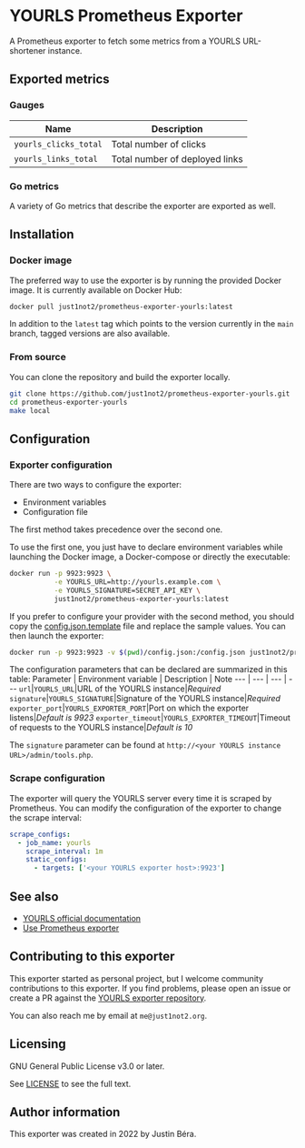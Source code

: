 # YOURLS Prometheus Exporter

A Prometheus exporter to fetch some metrics from a YOURLS URL-shortener instance.

## Exported metrics

### Gauges
Name | Description
--- | ---
`yourls_clicks_total`|Total number of clicks
`yourls_links_total`|Total number of deployed links

### Go metrics
A variety of Go metrics that describe the exporter are exported as well.


## Installation

### Docker image
The preferred way to use the exporter is by running the provided Docker image. It is currently available on Docker Hub:

```bash
docker pull just1not2/prometheus-exporter-yourls:latest
```

In addition to the `latest` tag which points to the version currently in the `main` branch, tagged versions are also available.

### From source
You can clone the repository and build the exporter locally.

```bash
git clone https://github.com/just1not2/prometheus-exporter-yourls.git
cd prometheus-exporter-yourls
make local
```


## Configuration

### Exporter configuration
There are two ways to configure the exporter:
* Environment variables
* Configuration file

The first method takes precedence over the second one.

To use the first one, you just have to declare environment variables while launching the Docker image, a Docker-compose or directly the executable:
```bash
docker run -p 9923:9923 \
           -e YOURLS_URL=http://yourls.example.com \
           -e YOURLS_SIGNATURE=SECRET_API_KEY \
           just1not2/prometheus-exporter-yourls:latest
```

If you prefer to configure your provider with the second method, you should copy the [config.json.template](./config.json.template) file and replace the sample values. You can then launch the exporter:
```bash
docker run -p 9923:9923 -v $(pwd)/config.json:/config.json just1not2/prometheus-exporter-yourls:latest config.json
```

The configuration parameters that can be declared are summarized in this table:
Parameter | Environment variable | Description | Note
--- | --- | --- | ---
`url`|`YOURLS_URL`|URL of the YOURLS instance|_Required_
`signature`|`YOURLS_SIGNATURE`|Signature of the YOURLS instance|_Required_
`exporter_port`|`YOURLS_EXPORTER_PORT`|Port on which the exporter listens|_Default is 9923_
`exporter_timeout`|`YOURLS_EXPORTER_TIMEOUT`|Timeout of requests to the YOURLS instance|_Default is 10_

The `signature` parameter can be found at `http://<your YOURLS instance URL>/admin/tools.php`.

### Scrape configuration
The exporter will query the YOURLS server every time it is scraped by Prometheus. You can modify the configuration of the exporter to change the scrape interval:

```yml
scrape_configs:
  - job_name: yourls
    scrape_interval: 1m
    static_configs:
      - targets: ['<your YOURLS exporter host>:9923']
```


## See also

* [YOURLS official documentation](https://yourls.org)
* [Use Prometheus exporter](https://prometheus.io/docs/instrumenting/exporters/)


## Contributing to this exporter

This exporter started as personal project, but I welcome community contributions to this exporter. If you find problems, please open an issue or create a PR against the [YOURLS exporter repository](https://github.com/just1not2/prometheus-exporter-yourls).

You can also reach me by email at `me@just1not2.org`.


## Licensing

GNU General Public License v3.0 or later.

See [LICENSE](./LICENSE) to see the full text.


## Author information

This exporter was created in 2022 by Justin Béra.
